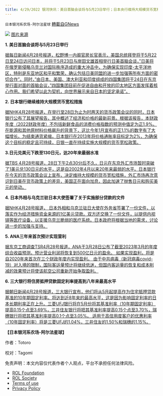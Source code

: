 ```yaml
---
title: 4/29/2022 银河快讯：美日首脑会谈将与5月23日举行；日本央行维持大规模货币宽松措施
---
```

`日本银河系农场-阿尔法星球` [轉載自GNews](https://gnews.org/zh-hans/2438675/)

![](https://assets.gnews.org/wp-content/uploads/2022/04/Screen-Shot-2022-04-29-at-11.32.30-AM.png) 
[图片来源](https://news.yahoo.co.jp/articles/d1f2cb62bdce1b23daad1c72057fa57cd6d172ae)
 
**1. 美日首脑会谈将与5月23日举行**
 
[据每日新闻4月28号报道，松野博一内阁官房长官表示，美国总统拜登将于5月22日至24日访问日本，并将于5月23日与岸田文雄首相举行日美首脑会谈，”日美将在俄罗斯侵略乌克兰对国际秩序造成的重大冲击中，为确保实现印度-太平洋地区，特别是东亚地区和平和繁荣，确认包括日美同盟的进一步加强等所有方面的密切合作”。同时，”由日本、美国、澳大利亚和印度组成的四国集团将于24日在东京举行面对面的首脑会议，”四国集团目前在促进自由和开放的印太地区方面发挥着核心作用。我们希望以此为契机，向世界展示来自日本的坚定承诺”。](https://news.yahoo.co.jp/articles/12e7182d40ff847fde93d19eb8b6773cbf61df71)
 
**2. 日本银行继续维持大规模货币宽松措施**
 
[据NHK4月28号报道，在举行至28日为止为时两天的货币政策会议的同时，日本银行公布了其展望报告，其中概述了经济和价格的最新前景。根据该报告，本财政年度（2022财政年度）不包括新鲜食品的消费价格指数的预测中值定为正1.9%。在能源和其他原材料价格飙升的背景下，这比今年1月宣布的正1.1%的数字有了大幅增长。为结束通货紧缩，日本银行在2013年将价格通胀率目标定为2%，为确保这个目标的稳定且可持续，日银一直在持续实施大规模的货币宽松政策。](https://www3.nhk.or.jp/news/html/20220428/k10013603391000.html)
 
**3.日元兑美元下跌至130日元，达20年来最弱水准**
 
[据TBS 4月28号报道，28日下午2点30分后不久，日元在东京外汇市场暂时突破了1美元兑130日元的水平，这是自2002年4月以来20年来最弱的水平。日本银行在今天的货币政策会议上宣布，决定维持大规模的货币宽松措施，外汇市场再次意识到日美在货币政策上的差异，美国正在面向加息，因此加速了抛售日元和购买美元的举动。](https://news.yahoo.co.jp/articles/18df2439519cb49a0fc2c573edbf82a862253a2a)
 
**4. 日本外相与乌克兰驻日本大使签署了关于实施部分贷款的文件**
 
[据NHK4月28号报道， 日本外相和乌克兰驻日大使在外务省签署了一份文件，以落实作为经济措施资金来源的1亿美元贷款。双方还交换了一份文件，以提供内视镜等医疗设备，以支援乌克兰脆弱的医疗系统。日本政府将根据当地的需求，讨论进一步的加强与支持。](https://www3.nhk.or.jp/news/html/20220428/k10013604441000.html)
 
**5. ANA三年来首次预计实现营利**
 
[据东京工商调查TSR4月28号报道，ANA于3月28日公布了截至2023年3月的年度综合收益预测，预计营业利润将恢复到500亿日元的盈余。 如果实现盈利，将是自2020年来首次在三个财政年度内实现盈利。 由于中共病毒（新冠病毒covid-19）对入境的限制，国际客运量预计将继续低迷，但国内客运量的恢复和成本削减的效果预计将使该航空公司重新开始争取盈利。](https://news.yahoo.co.jp/articles/9f49259f932dee3a7cf58e5a7004f6c83a9fde04)
 
**6. 三大银行将住房抵押贷款固定利率提高到八年来最高水平**
 
[据朝日新闻4月28号报道，三大银行宣布，他们将从5月起提高作为住宅抵押贷款基准的10年期固定利率。将达到近8年来的最高水平，这是因为影响固定利率的日本长期利率正在上升。三菱UFJ银行将在5月份将其基准利率（10年期固定利率）提高0.15个点至3.69%，三井住友银行将把其基准利率提高0.15个点至3.70%，瑞穗银行将把其基准利率提高0.1个点至3.05%。 适用于高信用度客户的优惠利率（10年固定利率）将是三菱UFJ的1.04%，三井住友的1.50%和瑞穗的1.15%。](https://news.yahoo.co.jp/articles/2c7f47f3629b7e1a26aa47246eb537399158b01c)
 
**【日本银河系农场-阿尔法星球】**
 
作者：Totoro
 
校对：Tagomi

免责声明：本文内容仅代表作者个人观点，平台不承担任何法律风险。
  
- [ROL Foundation](https://rolfoundation.org/)
- [ROL Society](https://rolsociety.org/)
- [Terms of use](https://gnews.org/terms-of-use-3/)
- [Privacy Policy](https://gnews.org/privacy-policy/)
